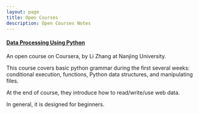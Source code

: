 ```yaml
---
layout: page
title: Open Courses
description: Open Courses Notes
---
```


#### <a name="python"></a>[Data Processing Using Python](/publnotes/python_notes.html)

An open course on Coursera, by Li Zhang at Nanjing University.

This course covers basic python grammar during the first several weeks: conditional execution, functions, Python data structures, and manipulating files.

At the end of course, they introduce how to read/write/use web data.

In general, it is designed for beginners.